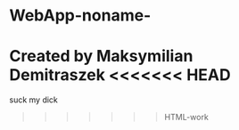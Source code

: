 # WebApp-noname-
Created by Maksymilian Demitraszek
<<<<<<< HEAD
=======
suck my dick
>>>>>>> HTML-work
